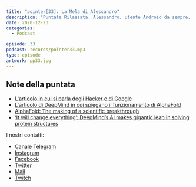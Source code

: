 ```yaml
---
title: "pointer[33]: La Mela di Alessandro"
description: "Puntata Rilassata. Alessandro, utente Android da sempre, prova Apple. Nella puntata ci racconta delle sue prime impressioni. Vi aggiorneremo anche riguardo a due significativi avvenimenti: l'outage di Google e AlphaFold di DeepMind."
date: 2020-12-23
categories:
  - Podcast

episode: 33
podcast: records/pointer33.mp3
type: episode
artwork: pp33.jpg
---
```


## Note della puntata

<!-- wp:list -->
<ul><li><a href="https://www.105.net/news/tutto-news/1276011/googledown-e-gli-hacker-lasciano-un-messaggio-agli-studenti-di-google-meet.html">L'articolo in cui si parla degli Hacker e di Google</a> </li><li><a href="https://deepmind.com/blog/article/alphafold-a-solution-to-a-50-year-old-grand-challenge-in-biology">L'articolo di DeepMind in cui spiegano il funzionamento di AlphaFold</a></li><li><a href="https://www.youtube.com/watch?v=gg7WjuFs8F4">AlphaFold: The making of a scientific breakthrough</a></li><li><a href="https://www.nature.com/articles/d41586-020-03348-4">‘It will change everything’: DeepMind’s AI makes gigantic leap in solving protein structures</a></li></ul>
<!-- /wp:list -->

I nostri contatti:

- [Canale Telegram](https://t.me/PointerPodcast)
- [Instagram](https://www.instagram.com/pointerpodcast/)
- [Facebook](https://www.facebook.com/pointerPodcast/)
- [Twitter](https://twitter.com/PointerPodcast)
- [Mail](info@pointerpodcast.it)
- [Twitch](https://www.twitch.tv/pointerpodcast)

